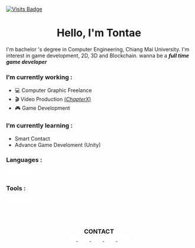 [![Visits Badge](https://badges.pufler.dev/visits/Tontae/Tontae)](https://badges.pufler.dev/visits/Tontae/Tontae)
<h1 align="center">Hello, I'm Tontae</h1>

I'm bachelor 's degree in Computer Engineering, Chiang Mai University. I'm interest in game development, 2D, 3D and Blockchain. wanna be a ***full time game developer***

### I’m currently working :

- :computer: Computer Graphic Freelance
- :clapper: Video Production [(_ChapterX_)](https://www.facebook.com/ChapterXfilms)
- :video_game: Game Development

### I’m currently learning :

- Smart Contact
- Advance Game Develoment (Unity)

### Languages :
<img src="https://github.com/Tontae/Tontae/blob/main/Icon/Language/csharp-icon.png" align="left" height="25" width="25" >
<img src="https://github.com/Tontae/Tontae/blob/main/Icon/Language/python-icon.png" align="left" height="25" width="25" >
<img src="https://github.com/Tontae/Tontae/blob/main/Icon/Language/git-icon.png" align="left" height="25" width="25" >

</br>

### Tools :
<img src="https://github.com/Tontae/Tontae/blob/main/Icon/Tools/github-icon.png" align="left" height="25" width="25" >
<img src="https://github.com/Tontae/Tontae/blob/main/Icon/Tools/unity-icon.png" align="left" height="25" width="25" >
<img src="https://github.com/Tontae/Tontae/blob/main/Icon/Tools/visual-icon.png" align="left" height="25" width="25" >
<img src="https://github.com/Tontae/Tontae/blob/main/Icon/Tools/blender-icon.png" align="left" height="25" width="25" >

</br>
</br>
</br>

##

<h3 align="center">CONTACT</h1>

<p align="center" style="margin: -20px 0 30px">
  <a href="https://www.facebook.com/tontae.programmer">
    <img src="https://github.com/Tontae/Tontae/blob/main/Icon/Contact/facebook-icon.png" alt="facebook" height="20" width="20" >
  </a>
  &nbsp;&nbsp;
  <a href="https://twitter.com/Tontae_P">
    <img src="https://github.com/Tontae/Tontae/blob/main/Icon/Contact/twitter-icon.png" alt="twitter" height="20" width="20" >
  </a>
  &nbsp;&nbsp;
  <a href="https://instagram.com/tontae_p?utm_medium=copy_link">
    <img src="https://github.com/Tontae/Tontae/blob/main/Icon/Contact/instagram-icon.png" alt="instagram" height="20" width="20" >
  </a>
  &nbsp;&nbsp;
  <a href="https://www.linkedin.com/in/dullayathit-phittayapanjarat-271212145/">
    <img src="https://github.com/Tontae/Tontae/blob/main/Icon/Contact/linkedin-icon.png" alt="linkedin" height="20" width="20" >
  </a>
  &nbsp;&nbsp;
  <a href="mailto:dullayathit@gmail.com">
    <img src="https://github.com/Tontae/Tontae/blob/main/Icon/Contact/gmail-icon.png" alt="gmail" height="20" width="20" >
  </a>
</p>
